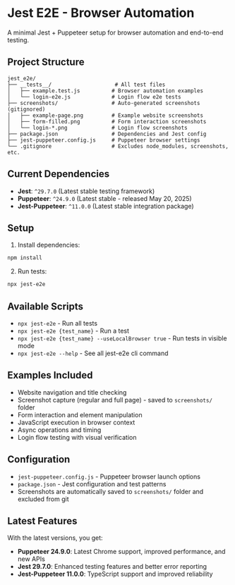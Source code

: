 # Jest E2E - Browser Automation

A minimal Jest + Puppeteer setup for browser automation and end-to-end testing.

## Project Structure

```
jest_e2e/
├── __tests__/                    # All test files
│   ├── example.test.js          # Browser automation examples
│   └── login-e2e.js             # Login flow e2e tests
├── screenshots/                 # Auto-generated screenshots (gitignored)
│   ├── example-page.png         # Example website screenshots
│   ├── form-filled.png          # Form interaction screenshots
│   └── login-*.png              # Login flow screenshots
├── package.json                 # Dependencies and Jest config
├── jest-puppeteer.config.js     # Puppeteer browser settings
└── .gitignore                   # Excludes node_modules, screenshots, etc.
```

## Current Dependencies

- **Jest**: `^29.7.0` (Latest stable testing framework)
- **Puppeteer**: `^24.9.0` (Latest stable - released May 20, 2025)
- **Jest-Puppeteer**: `^11.0.0` (Latest stable integration package)

## Setup

1. Install dependencies:
```bash
npm install
```

2. Run tests:
```bash
npx jest-e2e
```

## Available Scripts

- `npx jest-e2e` - Run all tests
- `npx jest-e2e {test_name}` - Run a test
- `npx jest-e2e {test_name} --useLocalBrowser true` - Run tests in visible mode
- `npx jest-e2e --help` - See all jest-e2e cli command

## Examples Included

- Website navigation and title checking
- Screenshot capture (regular and full page) - saved to `screenshots/` folder
- Form interaction and element manipulation
- JavaScript execution in browser context
- Async operations and timing
- Login flow testing with visual verification

## Configuration

- `jest-puppeteer.config.js` - Puppeteer browser launch options
- `package.json` - Jest configuration and test patterns
- Screenshots are automatically saved to `screenshots/` folder and excluded from git

## Latest Features

With the latest versions, you get:
- **Puppeteer 24.9.0**: Latest Chrome support, improved performance, and new APIs
- **Jest 29.7.0**: Enhanced testing features and better error reporting
- **Jest-Puppeteer 11.0.0**: TypeScript support and improved reliability 